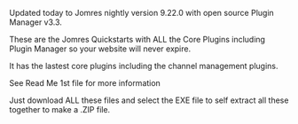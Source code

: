 Updated today to Jomres nightly version 9.22.0 with open source Plugin Manager v3.3.

These are the Jomres Quickstarts with ALL the Core Plugins including Plugin Manager so your website will never expire.

It has the lastest core plugins including the channel management plugins.

See Read Me 1st file for more information

Just download ALL these files and select the EXE file to self extract all these together to make a .ZIP file.

